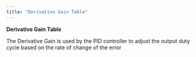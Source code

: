 ```yaml
---
title: "Derivative Gain Table"
---
```


**Derivative Gain Table**


The Derivative Gain is used by the PID controller to adjust the output duty cycle based on the rate of change of the error

